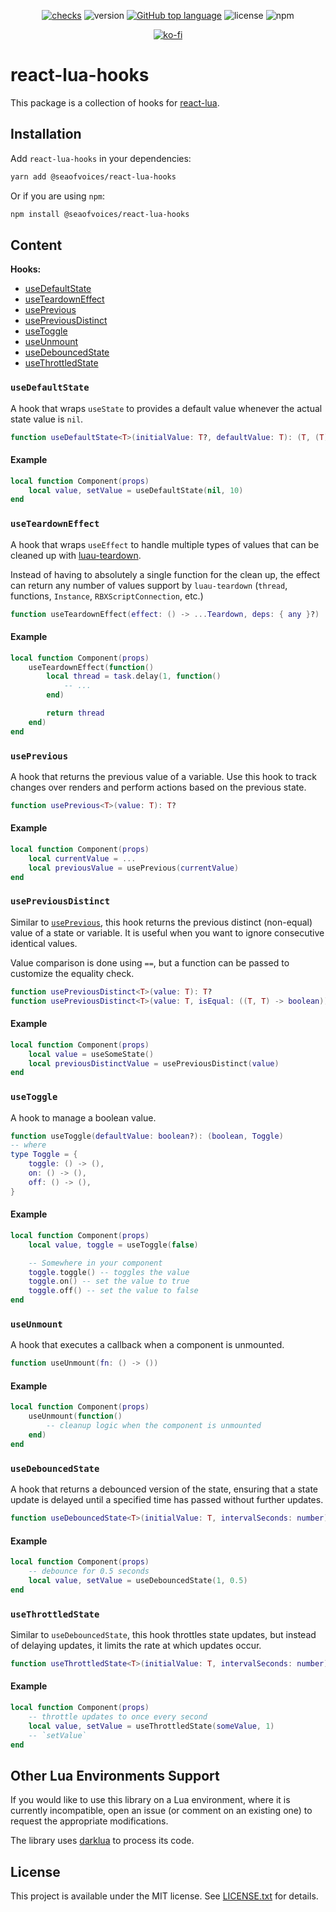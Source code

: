 <div align="center">

[![checks](https://github.com/seaofvoices/react-lua-hooks/actions/workflows/test.yml/badge.svg)](https://github.com/seaofvoices/react-lua-hooks/actions/workflows/test.yml)
![version](https://img.shields.io/npm/v/@seaofvoices/react-lua-hooks?label=version)
[![GitHub top language](https://img.shields.io/github/languages/top/seaofvoices/react-lua-hooks)](https://github.com/luau-lang/luau)
![license](https://img.shields.io/npm/l/@seaofvoices/react-lua-hooks)
![npm](https://img.shields.io/npm/dt/@seaofvoices/react-lua-hooks)

[![ko-fi](https://ko-fi.com/img/githubbutton_sm.svg)](https://ko-fi.com/seaofvoices)

</div>

# react-lua-hooks

This package is a collection of hooks for [react-lua](https://github.com/jsdotlua/react-lua).

## Installation

Add `react-lua-hooks` in your dependencies:

```bash
yarn add @seaofvoices/react-lua-hooks
```

Or if you are using `npm`:

```bash
npm install @seaofvoices/react-lua-hooks
```

## Content

**Hooks:**

- [useDefaultState](#usedefaultstate)
- [useTeardownEffect](#useteardowneffect)
- [usePrevious](#useprevious)
- [usePreviousDistinct](#usepreviousdistinct)
- [useToggle](#usetoggle)
- [useUnmount](#useunmount)
- [useDebouncedState](#usedebouncedstate)
- [useThrottledState](#usethrottledstate)

### `useDefaultState`

A hook that wraps `useState` to provides a default value whenever the actual state value is `nil`.

```lua
function useDefaultState<T>(initialValue: T?, defaultValue: T): (T, (T) -> ())
```

#### Example

```lua
local function Component(props)
    local value, setValue = useDefaultState(nil, 10)
end
```

### `useTeardownEffect`

A hook that wraps `useEffect` to handle multiple types of values that can be cleaned up with [luau-teardown](https://github.com/seaofvoices/luau-teardown).

Instead of having to absolutely a single function for the clean up, the effect can return any number of values support by `luau-teardown` (`thread`, functions, `Instance`, `RBXScriptConnection`, etc.)

```lua
function useTeardownEffect(effect: () -> ...Teardown, deps: { any }?)
```

#### Example

```lua
local function Component(props)
    useTeardownEffect(function()
        local thread = task.delay(1, function()
            -- ...
        end)

        return thread
    end)
end
```

### `usePrevious`

A hook that returns the previous value of a variable. Use this hook to track changes over renders and perform actions based on the previous state.

```lua
function usePrevious<T>(value: T): T?
```

#### Example

```lua
local function Component(props)
    local currentValue = ...
    local previousValue = usePrevious(currentValue)
end
```

### `usePreviousDistinct`

Similar to [`usePrevious`](#useprevious), this hook returns the previous distinct (non-equal) value of a state or variable. It is useful when you want to ignore consecutive identical values.

Value comparison is done using `==`, but a function can be passed to customize the equality check.

```lua
function usePreviousDistinct<T>(value: T): T?
function usePreviousDistinct<T>(value: T, isEqual: ((T, T) -> boolean)): T?
```

#### Example

```lua
local function Component(props)
    local value = useSomeState()
    local previousDistinctValue = usePreviousDistinct(value)
end
```

### `useToggle`

A hook to manage a boolean value.

```lua
function useToggle(defaultValue: boolean?): (boolean, Toggle)
-- where
type Toggle = {
    toggle: () -> (),
    on: () -> (),
    off: () -> (),
}
```

#### Example

```lua
local function Component(props)
    local value, toggle = useToggle(false)

    -- Somewhere in your component
    toggle.toggle() -- toggles the value
    toggle.on() -- set the value to true
    toggle.off() -- set the value to false
end
```

### `useUnmount`

A hook that executes a callback when a component is unmounted.

```lua
function useUnmount(fn: () -> ())
```

#### Example

```lua
local function Component(props)
    useUnmount(function()
        -- cleanup logic when the component is unmounted
    end)
end
```

### `useDebouncedState`

A hook that returns a debounced version of the state, ensuring that a state update is delayed until a specified time has passed without further updates.

```lua
function useDebouncedState<T>(initialValue: T, intervalSeconds: number): (T, (T) -> ())
```

#### Example

```lua
local function Component(props)
    -- debounce for 0.5 seconds
    local value, setValue = useDebouncedState(1, 0.5)
end
```

### `useThrottledState`

Similar to `useDebouncedState`, this hook throttles state updates, but instead of delaying updates, it limits the rate at which updates occur.

```lua
function useThrottledState<T>(initialValue: T, intervalSeconds: number): (T, (T) -> ())
```

#### Example

```lua
local function Component(props)
    -- throttle updates to once every second
    local value, setValue = useThrottledState(someValue, 1)
    -- `setValue`
end
```

## Other Lua Environments Support

If you would like to use this library on a Lua environment, where it is currently incompatible, open an issue (or comment on an existing one) to request the appropriate modifications.

The library uses [darklua](https://github.com/seaofvoices/darklua) to process its code.

## License

This project is available under the MIT license. See [LICENSE.txt](../../LICENSE.txt) for details.
